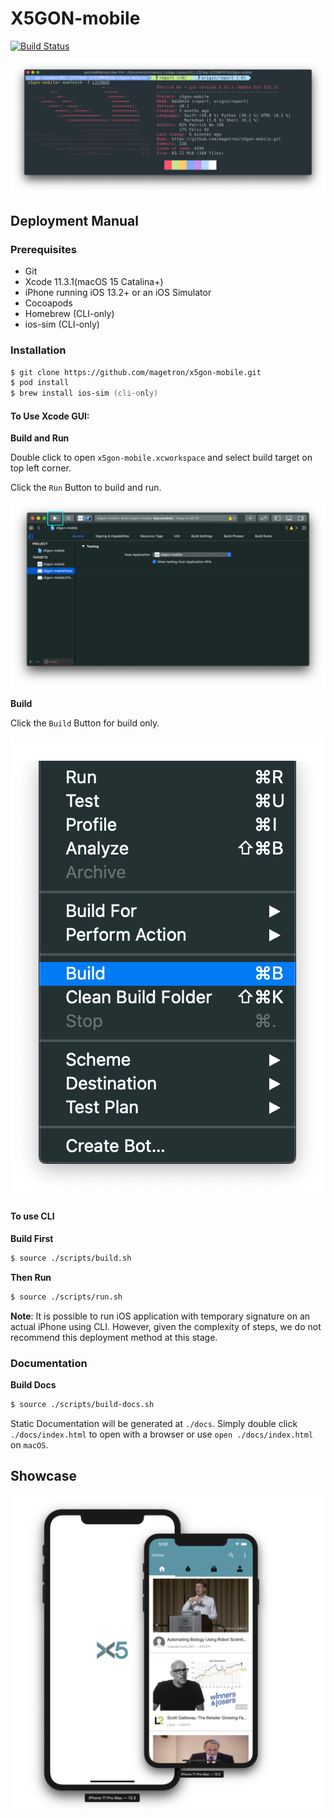 # X5GON-mobile

[![Build Status](https://travis-ci.com/magetron/X5GON-mobile.svg?token=1egyyzxUBmAzQpnmo8g4&branch=master)](https://travis-ci.com/magetron/X5GON-mobile)

![onefetch](./images/onefetch.png)

## Deployment Manual

### Prerequisites

* Git
* Xcode 11.3.1(macOS 15 Catalina+)
* iPhone running iOS 13.2+ or an iOS Simulator
* Cocoapods
* Homebrew (CLI-only)
* ios-sim (CLI-only)

### Installation

```zsh
$ git clone https://github.com/magetron/x5gon-mobile.git
$ pod install 
$ brew install ios-sim (cli-only)
```

#### To Use Xcode GUI:

**Build and Run**

Double click to open `x5gon-mobile.xcworkspace` and select build target on top left corner.

Click the `Run` Button to build and run.

![RUN-GUI](./images/gui-run.png)

**Build**

Click the `Build` Button for build only.

![BUILD-GUI](./images/gui-build.png)


#### To use CLI

**Build First**

```zsh
$ source ./scripts/build.sh
```

**Then Run**

```zsh
$ source ./scripts/run.sh
```

**Note**: It is possible to run iOS application with temporary signature on an actual iPhone using CLI. However, given the complexity of steps, we do not recommend this deployment method at this stage.

### Documentation

**Build Docs**

```zsh
$ source ./scripts/build-docs.sh
```

Static Documentation will be generated at `./docs`. Simply double click `./docs/index.html` to open with a browser or use `open ./docs/index.html` on `macOS`.


## Showcase

![header-iPhone](./images/header-iphone.png)
